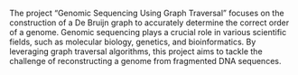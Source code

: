 The project “Genomic Sequencing Using Graph Traversal” focuses on the construction of a De Bruijn graph to accurately determine the correct order of a genome. Genomic sequencing plays a crucial role in various scientific fields, such as molecular biology, genetics, and bioinformatics. By leveraging graph traversal algorithms, this project aims to tackle the challenge of reconstructing a genome from fragmented DNA sequences.
